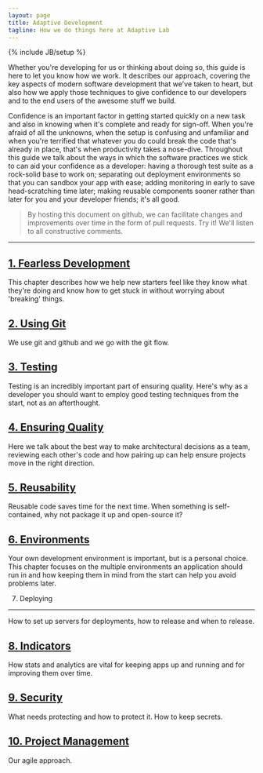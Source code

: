 ```yaml
---
layout: page
title: Adaptive Development
tagline: How we do things here at Adaptive Lab
---
```

{% include JB/setup %}

Whether you're developing for us or thinking about doing so, this guide is here to let you know how we work.  It describes our approach, covering the key aspects of modern software development that we've taken to heart, but
also how we apply those techniques to give confidence to our developers and to the end users of the awesome stuff we build.

Confidence is an important factor in getting started quickly on a new task and also in knowing when it's complete and ready for sign-off.  When you're
afraid of all the unknowns, when the setup is confusing and unfamiliar and when you're terrified that whatever you do could break the code
that's already in place, that's when productivity takes a nose-dive.  Throughout this guide we talk about the ways in which the software practices
we stick to can aid your confidence as a developer: having a thorough test suite as a rock-solid base to work on; separating out deployment environments so
that you can sandbox your app with ease; adding monitoring in early to save head-scratching time later; making reusable components sooner rather than later for you and your developer friends; it's all good.

> By hosting this document on github, we can facilitate changes and improvements over time in the form of pull requests.  Try it!  We'll listen to all constructive comments.

----------------------------------------------------------------------------

[1. Fearless Development](https://github.com/adaptivelab/adaptive-development/blob/master/fearless-development.md)
------------------------

This chapter describes how we help new starters feel like they know what they're doing and know how to get stuck in without worrying about 'breaking' things.


[2. Using Git](https://github.com/adaptivelab/adaptive-development/blob/master/using-git.md)
---------------------------

We use git and github and we go with the git flow.


[3. Testing](https://github.com/adaptivelab/adaptive-development/blob/master/testing.md)
-------

Testing is an incredibly important part of ensuring quality.  Here's why as a developer you should want to employ good testing techniques from the start, not as an afterthought.


[4. Ensuring Quality](https://github.com/adaptivelab/adaptive-development/blob/master/ensuring-quality.md)
------------------------

Here we talk about the best way to make architectural decisions as a team, reviewing each other's code and how pairing up can help ensure projects move in the right direction.


[5. Reusability](https://github.com/adaptivelab/adaptive-development/blob/master/reusability.md)
----------------

Reusable code saves time for the next time.  When something is self-contained, why not package it up and open-source it?


[6. Environments](https://github.com/adaptivelab/adaptive-development/blob/master/environments.md)
-------------

Your own development environment is important, but is a personal choice.  This chapter focuses on the multiple environments an application should run in and how keeping them in mind from the start can help you avoid problems later.


7. Deploying
----------

How to set up servers for deployments, how to release and when to release.


[8. Indicators](https://github.com/adaptivelab/adaptive-development/blob/master/indicators.md)
--------------

How stats and analytics are vital for keeping apps up and running and for improving them over time.


[9. Security](https://github.com/adaptivelab/adaptive-development/blob/master/security.md)
------------

What needs protecting and how to protect it.  How to keep secrets.


[10. Project Management](https://github.com/adaptivelab/adaptive-development/blob/master/project-management.md)
----------------------------

Our agile approach.
